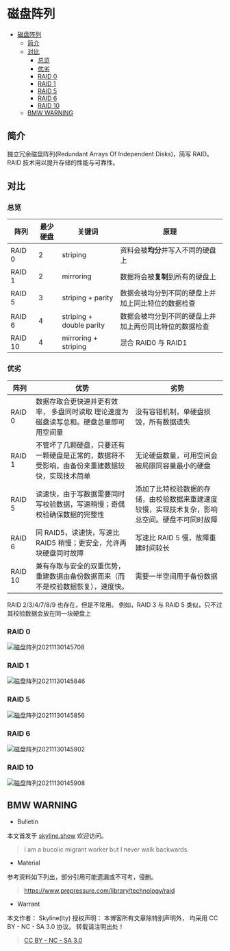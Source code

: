 # 磁盘阵列

<!-- @import "[TOC]" {cmd="toc" depthFrom=1 depthTo=6 orderedList=false} -->

<!-- code_chunk_output -->

- [磁盘阵列](#磁盘阵列)
  - [简介](#简介)
  - [对比](#对比)
    - [总览](#总览)
    - [优劣](#优劣)
    - [RAID 0](#raid-0)
    - [RAID 1](#raid-1)
    - [RAID 5](#raid-5)
    - [RAID 6](#raid-6)
    - [RAID 10](#raid-10)
  - [BMW WARNING](#bmw-warning)


<!-- /code_chunk_output -->

## 简介

独立冗余磁盘阵列(Redundant Arrays Of Independent Disks)，简写 RAID。
RAID 技术用以提升存储的性能与可靠性。

## 对比

### 总览

| 阵列    | 最少硬盘 | 关键词                   | 原理                                                   |
| ------- | -------- | ------------------------ | ------------------------------------------------------ |
| RAID 0  | 2        | striping                 | 资料会被**均分**并写入不同的硬盘上                     |
| RAID 1  | 2        | mirroring                | 数据将会被**复制**到所有的硬盘上                       |
| RAID 5  | 3        | striping + parity        | 数据会被均分到不同的硬盘上并加上同比特位的数据检查     |
| RAID 6  | 4        | striping + double parity | 数据会被均分到不同的硬盘上并加上两份同比特位的数据检查 |
| RAID 10 | 4        | mirroring + striping     | 混合 RAID0 与 RAID1                                    |

### 优劣

| 阵列    | 优势                                                                                           | 劣势                                                                                           |
| ------- | ---------------------------------------------------------------------------------------------- | ---------------------------------------------------------------------------------------------- |
| RAID 0  | 数据存取会更快速并更有效率， 多盘同时读取 理论速度为磁盘读写总和。硬盘总量即可用空间量         | 没有容错机制，单硬盘损毁，所有数据遗失                                                         |
| RAID 1  | 不管坏了几颗硬盘，只要还有一颗硬盘是正常的，数据将不受影响，由备份来重建数据较快，实现技术简单 | 无论硬盘数量，可用空间会被局限同容量最小的硬盘                                                 |
| RAID 5  | 读速快，由于写数据需要同时写校验数据，写速稍慢；奇偶校验确保数据的完整性                       | 添加了比特校验数据的存储，由校验数据来重建速度较慢，实现技术复杂，影响总空间。硬盘不可同时故障 |
| RAID 6  | 同 RAID5，读速快，写速比 RAID5 稍慢；更安全，允许两块硬盘同时故障                              | 写速比 RAID 5 慢，故障重建时间较长                                                             |
| RAID 10 | 兼有存取与安全的双重优势，重建数据由备份数据而来（而不是校验数据恢复），速度快。               | 需要一半空间用于备份数据                                                                       |

RAID 2/3/4/7/8/9 也存在，但是不常用。
例如，RAID 3 与 RAID 5 类似，只不过其校验数据会放在同一块硬盘上

### RAID 0

![磁盘阵列20211130145708](https://raw.githubusercontent.com/skylinety/blog-pics/master/imgs/%E7%A3%81%E7%9B%98%E9%98%B5%E5%88%9720211130145708.png)

### RAID 1

![磁盘阵列20211130145846](https://raw.githubusercontent.com/skylinety/blog-pics/master/imgs/%E7%A3%81%E7%9B%98%E9%98%B5%E5%88%9720211130145846.png)

### RAID 5

![磁盘阵列20211130145856](https://raw.githubusercontent.com/skylinety/blog-pics/master/imgs/%E7%A3%81%E7%9B%98%E9%98%B5%E5%88%9720211130145856.png)

### RAID 6

![磁盘阵列20211130145902](https://raw.githubusercontent.com/skylinety/blog-pics/master/imgs/%E7%A3%81%E7%9B%98%E9%98%B5%E5%88%9720211130145902.png)

### RAID 10

![磁盘阵列20211130145908](https://raw.githubusercontent.com/skylinety/blog-pics/master/imgs/%E7%A3%81%E7%9B%98%E9%98%B5%E5%88%9720211130145908.png)

## BMW WARNING

- Bulletin

本文首发于 [skyline.show](http://www.skyline.show)  欢迎访问。

> I am a bucolic migrant worker but I never walk backwards.

- Material

参考资料如下列出，部分引用可能遗漏或不可考，侵删。

> https://www.prepressure.com/library/technology/raid

- Warrant

本文作者： Skyline(lty)
授权声明： 本博客所有文章除特别声明外， 均采用 CC BY - NC - SA 3.0 协议。 转载请注明出处！

> [CC BY - NC - SA 3.0](https://creativecommons.org/licenses/by-nc-sa/3.0/deed.zh)
